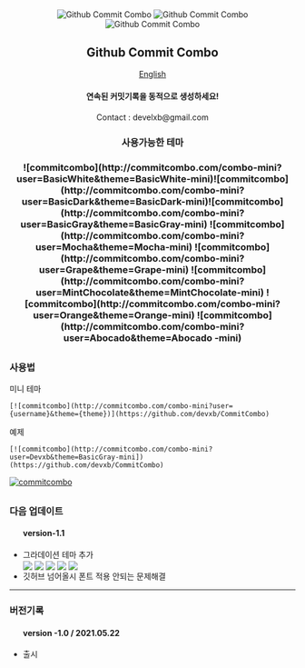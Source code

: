 
<div align = "center">
  <img src = "http://commitcombo.com/combo-mini?user=Devxb&theme=Abocado-mini" align="center" alt="Github Commit Combo"/>
  <img src = "http://commitcombo.com/combo-mini?user=Devxb&theme=Orange-mini" align="center" alt="Github Commit Combo"/>
  <img src = "http://commitcombo.com/combo-mini?user=Devxb&theme=MintChocolate-mini" align="center" alt="Github Commit Combo"/>
  <h2 align="center"> Github Commit Combo </h2>
</div>
<div align="center"><a href=""> English </a></div>
<div align = "center"> 
<h4>연속된 커밋기록을 동적으로 생성하세요!</h4>
<p>Contact : develxb@gmail.com</p>
</div>
<div align = "center">
<h3> 사용가능한 테마 <h3>
![commitcombo](http://commitcombo.com/combo-mini?user=BasicWhite&theme=BasicWhite-mini)![commitcombo](http://commitcombo.com/combo-mini?user=BasicDark&theme=BasicDark-mini)![commitcombo](http://commitcombo.com/combo-mini?user=BasicGray&theme=BasicGray-mini)
![commitcombo](http://commitcombo.com/combo-mini?user=Mocha&theme=Mocha-mini) ![commitcombo](http://commitcombo.com/combo-mini?user=Grape&theme=Grape-mini) ![commitcombo](http://commitcombo.com/combo-mini?user=MintChocolate&theme=MintChocolate-mini)
![commitcombo](http://commitcombo.com/combo-mini?user=Orange&theme=Orange-mini) ![commitcombo](http://commitcombo.com/combo-mini?user=Abocado&theme=Abocado -mini)
</div>
<h2/>

<h3> 사용법 </h3>

<p>미니 테마</p>

	[![commitcombo](http://commitcombo.com/combo-mini?user={username}&theme={theme})](https://github.com/devxb/CommitCombo)

<p> 예제 </p>

	[![commitcombo](http://commitcombo.com/combo-mini?user=Devxb&theme=BasicGray-mini])(https://github.com/devxb/CommitCombo)

[![commitcombo](http://commitcombo.com/combo-mini?user=Devxb&theme=BasicGray-mini)](https://github.com/commitcombo)

<h2/>

<h3>다음 업데이트</h3>
<ul> 
<h4>version-1.1</h4>
	<li> 
	그라데이션 테마 추가 <br><img src="https://user-images.githubusercontent.com/62425964/119224103-dec54e00-bb37-11eb-8fee-14ca3c64e226.png" align = "center"/> <img src = "https://user-images.githubusercontent.com/62425964/119224106-df5de480-bb37-11eb-8ac4-ab4b8db5fb60.png" align = "center"/> <img src = "https://user-images.githubusercontent.com/62425964/119224107-df5de480-bb37-11eb-96c3-f4680f21483a.png" align = "center" /> <img src = "https://user-images.githubusercontent.com/62425964/119224109-dff67b00-bb37-11eb-8748-03319750fd35.png" align = "center"/> <img src = "https://user-images.githubusercontent.com/62425964/119224110-dff67b00-bb37-11eb-928a-dfbcf49a883f.png" align = "center"/>
	</li>
	<li>
	깃허브 넘어올시 폰트 적용 안되는 문제해결
	</li>
</ul>

<hr>

<h3> 버전기록 </h3>
<ul> 
<h4>version -1.0 / 2021.05.22</h4>
	<li> 출시 </li>
</ul>
